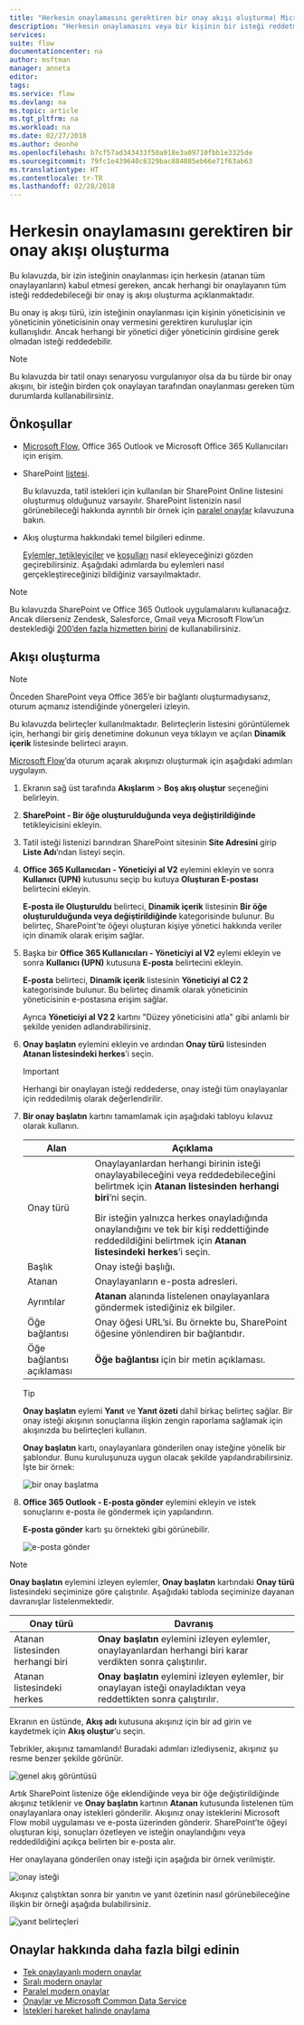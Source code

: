 ```yaml
---
title: "Herkesin onaylamasını gerektiren bir onay akışı oluşturma| Microsoft Docs"
description: "Herkesin onaylamasını veya bir kişinin bir isteği reddetmesini gerektiren bir onay akışı oluşturun."
services: 
suite: flow
documentationcenter: na
author: msftman
manager: anneta
editor: 
tags: 
ms.service: flow
ms.devlang: na
ms.topic: article
ms.tgt_pltfrm: na
ms.workload: na
ms.date: 02/27/2018
ms.author: deonhe
ms.openlocfilehash: b7cf57ad343433f50a918e3a09710fbb1e3325de
ms.sourcegitcommit: 79fc1e439640c6329bac884085eb66e71f63ab63
ms.translationtype: HT
ms.contentlocale: tr-TR
ms.lasthandoff: 02/28/2018
---
```

# <a name="create-an-approval-flow-that-requires-everyone-to-approve"></a>Herkesin onaylamasını gerektiren bir onay akışı oluşturma

Bu kılavuzda, bir izin isteğinin onaylanması için herkesin (atanan tüm onaylayanların) kabul etmesi gereken, ancak herhangi bir onaylayanın tüm isteği reddedebileceği bir onay iş akışı oluşturma açıklanmaktadır.

Bu onay iş akışı türü, izin isteğinin onaylanması için kişinin yöneticisinin ve yöneticinin yöneticisinin onay vermesini gerektiren kuruluşlar için kullanışlıdır. Ancak herhangi bir yönetici diğer yöneticinin girdisine gerek olmadan isteği reddedebilir.

> [!NOTE]
> Bu kılavuzda bir tatil onayı senaryosu vurgulanıyor olsa da bu türde bir onay akışını, bir isteğin birden çok onaylayan tarafından onaylanması gereken tüm durumlarda kullanabilirsiniz.
>
>

## <a name="prerequisites"></a>Önkoşullar

* [Microsoft Flow](https://flow.microsoft.com), Office 365 Outlook ve Microsoft Office 365 Kullanıcıları için erişim.
* SharePoint [listesi](https://support.office.com/article/SharePoint-lists-I-An-introduction-f11cd5fe-bc87-4f9e-9bfe-bbd87a22a194).

    Bu kılavuzda, tatil istekleri için kullanılan bir SharePoint Online listesini oluşturmuş olduğunuz varsayılır. SharePoint listenizin nasıl görünebileceği hakkında ayrıntılı bir örnek için [paralel onaylar](parallel-modern-approvals.md) kılavuzuna bakın.
* Akış oluşturma hakkındaki temel bilgileri edinme.

    [Eylemler, tetikleyiciler](multi-step-logic-flow.md#add-another-action) ve [koşulları](add-condition.md) nasıl ekleyeceğinizi gözden geçirebilirsiniz. Aşağıdaki adımlarda bu eylemleri nasıl gerçekleştireceğinizi bildiğiniz varsayılmaktadır.

> [!NOTE]
> Bu kılavuzda SharePoint ve Office 365 Outlook uygulamalarını kullanacağız. Ancak dilerseniz Zendesk, Salesforce, Gmail veya Microsoft Flow’un desteklediği [200’den fazla hizmetten birini](https://flow.microsoft.com/connectors/) de kullanabilirsiniz.
>
>

## <a name="create-the-flow"></a>Akışı oluşturma

> [!NOTE]
> Önceden SharePoint veya Office 365’e bir bağlantı oluşturmadıysanız, oturum açmanız istendiğinde yönergeleri izleyin.
>
>

Bu kılavuzda belirteçler kullanılmaktadır. Belirteçlerin listesini görüntülemek için, herhangi bir giriş denetimine dokunun veya tıklayın ve açılan **Dinamik içerik** listesinde belirteci arayın.

[Microsoft Flow](https://flow.microsoft.com)’da oturum açarak akışınızı oluşturmak için aşağıdaki adımları uygulayın.

1. Ekranın sağ üst tarafında **Akışlarım** > **Boş akış oluştur** seçeneğini belirleyin.
1. **SharePoint - Bir öğe oluşturulduğunda veya değiştirildiğinde** tetikleyicisini ekleyin.
1. Tatil isteği listenizi barındıran SharePoint sitesinin **Site Adresini** girip **Liste Adı**’ndan listeyi seçin.
1. **Office 365 Kullanıcıları - Yöneticiyi al V2** eylemini ekleyin ve sonra **Kullanıcı (UPN)** kutusunu seçip bu kutuya **Oluşturan E-postası** belirtecini ekleyin.

    **E-posta ile Oluşturuldu** belirteci, **Dinamik içerik** listesinin **Bir öğe oluşturulduğunda veya değiştirildiğinde** kategorisinde bulunur. Bu belirteç, SharePoint'te öğeyi oluşturan kişiye yönetici hakkında veriler için dinamik olarak erişim sağlar.

1. Başka bir **Office 365 Kullanıcıları - Yöneticiyi al V2** eylemi ekleyin ve sonra **Kullanıcı (UPN)** kutusuna **E-posta** belirtecini ekleyin.

    **E-posta** belirteci, **Dinamik içerik** listesinin **Yöneticiyi al C2 2** kategorisinde bulunur. Bu belirteç dinamik olarak yöneticinin yöneticisinin e-postasına erişim sağlar.

    Ayrıca **Yöneticiyi al V2 2** kartını "Düzey yöneticisini atla" gibi anlamlı bir şekilde yeniden adlandırabilirsiniz.
1. **Onay başlatın** eylemini ekleyin ve ardından **Onay türü** listesinden **Atanan listesindeki herkes**’i seçin.

   > [!IMPORTANT]
   > Herhangi bir onaylayan isteği reddederse, onay isteği tüm onaylayanlar için reddedilmiş olarak değerlendirilir.
   >
   >
1. **Bir onay başlatın** kartını tamamlamak için aşağıdaki tabloyu kılavuz olarak kullanın.

   | Alan | Açıklama |
   | --- | --- |
   |  Onay türü |Onaylayanlardan herhangi birinin isteği onaylayabileceğini veya reddedebileceğini belirtmek için **Atanan listesinden herhangi biri**’ni seçin. </p>Bir isteğin yalnızca herkes onayladığında onaylandığını ve tek bir kişi reddettiğinde reddedildiğini belirtmek için **Atanan listesindeki herkes**’i seçin. |
   |  Başlık |Onay isteği başlığı. |
   |  Atanan |Onaylayanların e-posta adresleri. |
   |  Ayrıntılar |**Atanan** alanında listelenen onaylayanlara göndermek istediğiniz ek bilgiler. |
   |  Öğe bağlantısı |Onay öğesi URL’si. Bu örnekte bu, SharePoint öğesine yönlendiren bir bağlantıdır. |
   |  Öğe bağlantısı açıklaması |**Öğe bağlantısı** için bir metin açıklaması. |

   > [!TIP]
   > **Onay başlatın** eylemi **Yanıt** ve **Yanıt özeti** dahil birkaç belirteç sağlar. Bir onay isteği akışının sonuçlarına ilişkin zengin raporlama sağlamak için akışınızda bu belirteçleri kullanın.
   >
   >

    **Onay başlatın** kartı, onaylayanlara gönderilen onay isteğine yönelik bir şablondur. Bunu kuruluşunuza uygun olacak şekilde yapılandırabilirsiniz. İşte bir örnek:

    ![bir onay başlatma](media/all-assigned-must-approve/start-an-approval-card.png)

1. **Office 365 Outlook - E-posta gönder** eylemini ekleyin ve istek sonuçlarını e-posta ile göndermek için yapılandırın.

    **E-posta gönder** kartı şu örnekteki gibi görünebilir.

    ![e-posta gönder](media/all-assigned-must-approve/send-an-email-card.png)

> [!NOTE]
> **Onay başlatın** eylemini izleyen eylemler, **Onay başlatın** kartındaki **Onay türü** listesindeki seçiminize göre çalıştırılır. Aşağıdaki tabloda seçiminize dayanan davranışlar listelenmektedir.
>
>

| Onay türü | Davranış |
| --- | --- |
| Atanan listesinden herhangi biri |**Onay başlatın** eylemini izleyen eylemler, onaylayanlardan herhangi biri karar verdikten sonra çalıştırılır. |
| Atanan listesindeki herkes |**Onay başlatın** eylemini izleyen eylemler, bir onaylayan isteği onayladıktan veya reddettikten sonra çalıştırılır. |

Ekranın en üstünde, **Akış adı** kutusuna akışınız için bir ad girin ve kaydetmek için **Akış oluştur**’u seçin.

Tebrikler, akışınız tamamlandı! Buradaki adımları izlediyseniz, akışınız şu resme benzer şekilde görünür.

![genel akış görüntüsü](media/all-assigned-must-approve/overall-flow.png)

Artık SharePoint listenize öğe eklendiğinde veya bir öğe değiştirildiğinde akışınız tetiklenir ve **Onay başlatın** kartının **Atanan** kutusunda listelenen tüm onaylayanlara onay istekleri gönderilir. Akışınız onay isteklerini Microsoft Flow mobil uygulaması ve e-posta üzerinden gönderir. SharePoint’te öğeyi oluşturan kişi, sonuçları özetleyen ve isteğin onaylandığını veya reddedildiğini açıkça belirten bir e-posta alır.

Her onaylayana gönderilen onay isteği için aşağıda bir örnek verilmiştir.

![onay isteği](media/all-assigned-must-approve/approval-request.png)

Akışınız çalıştıktan sonra bir yanıtın ve yanıt özetinin nasıl görünebileceğine ilişkin bir örneği aşağıda bulabilirsiniz.

![yanıt belirteçleri](media/all-assigned-must-approve/response-output.png)

## <a name="learn-more-about-approvals"></a>Onaylar hakkında daha fazla bilgi edinin

* [Tek onaylayanlı modern onaylar](modern-approvals.md)
* [Sıralı modern onaylar](sequential-modern-approvals.md)
* [Paralel modern onaylar](parallel-modern-approvals.md)
* [Onaylar ve Microsoft Common Data Service](common-data-model-approve.md)
* [İstekleri hareket halinde onaylama](mobile-approvals.md)
